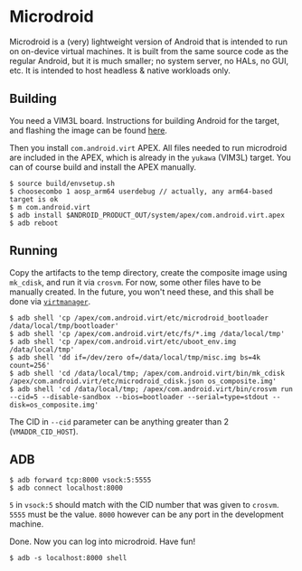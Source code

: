# Microdroid

Microdroid is a (very) lightweight version of Android that is intended to run on
on-device virtual machines. It is built from the same source code as the regular
Android, but it is much smaller; no system server, no HALs, no GUI, etc. It is
intended to host headless & native workloads only.

## Building

You need a VIM3L board. Instructions for building Android for the target, and
flashing the image can be found [here](../docs/getting_started/yukawa.md).

Then you install `com.android.virt` APEX. All files needed to run microdroid are
included in the APEX, which is already in the `yukawa` (VIM3L) target. You can
of course build and install the APEX manually.

```
$ source build/envsetup.sh
$ choosecombo 1 aosp_arm64 userdebug // actually, any arm64-based target is ok
$ m com.android.virt
$ adb install $ANDROID_PRODUCT_OUT/system/apex/com.android.virt.apex
$ adb reboot
```

## Running

Copy the artifacts to the temp directory, create the composite image using
`mk_cdisk`, and run it via `crosvm`. For now, some other files have to be
manually created. In the future, you won't need these, and this shall be done
via [`virtmanager`](../virtmanager/).

```
$ adb shell 'cp /apex/com.android.virt/etc/microdroid_bootloader /data/local/tmp/bootloader'
$ adb shell 'cp /apex/com.android.virt/etc/fs/*.img /data/local/tmp'
$ adb shell 'cp /apex/com.android.virt/etc/uboot_env.img /data/local/tmp'
$ adb shell 'dd if=/dev/zero of=/data/local/tmp/misc.img bs=4k count=256'
$ adb shell 'cd /data/local/tmp; /apex/com.android.virt/bin/mk_cdisk /apex/com.android.virt/etc/microdroid_cdisk.json os_composite.img'
$ adb shell 'cd /data/local/tmp; /apex/com.android.virt/bin/crosvm run --cid=5 --disable-sandbox --bios=bootloader --serial=type=stdout --disk=os_composite.img'
```

The CID in `--cid` parameter can be anything greater than 2 (`VMADDR_CID_HOST`).

## ADB

```
$ adb forward tcp:8000 vsock:5:5555
$ adb connect localhost:8000
```

`5` in `vsock:5` should match with the CID number that was given to `crosvm`.
`5555` must be the value. `8000` however can be any port in the development
machine.

Done. Now you can log into microdroid. Have fun!

```
$ adb -s localhost:8000 shell
```
